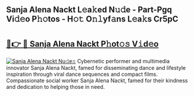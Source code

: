## Sanja Alena Nackt L𝚎a𝚔ed N𝚞𝚍e - Part-Pgq Vi𝚍𝚎o P𝚑𝚘tos - H𝚘𝚝 O𝚗𝚕yf𝚊ns L𝚎a𝚔s Cr5pC

# <h2><a href="http://kfejxnb.oniu.top/?m=Sanja+Alena+Nackt">🔗👉 🔴 Sanja Alena Nackt P𝚑ot𝚘𝚜 V𝚒d𝚎o</a></h2>

[![Sanja Alena Nackt Nu𝚍e𝚜](https://i.imgur.com/0qMVB7G.gif)](http://kfejxnb.oniu.top/?m=Sanja+Alena+Nackt)
Cybernetic performer and multimedia innovator Sanja Alena Nackt, famed for disseminating dance and lifestyle inspiration through viral dance sequences and compact films. Compassionate social worker Sanja Alena Nackt, famed for their kindness and dedication to helping those in need.  
